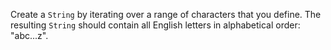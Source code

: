 

Create a `String` by iterating over a range of characters that you define. The
resulting `String` should contain all English letters in alphabetical order:
"abc...z".
